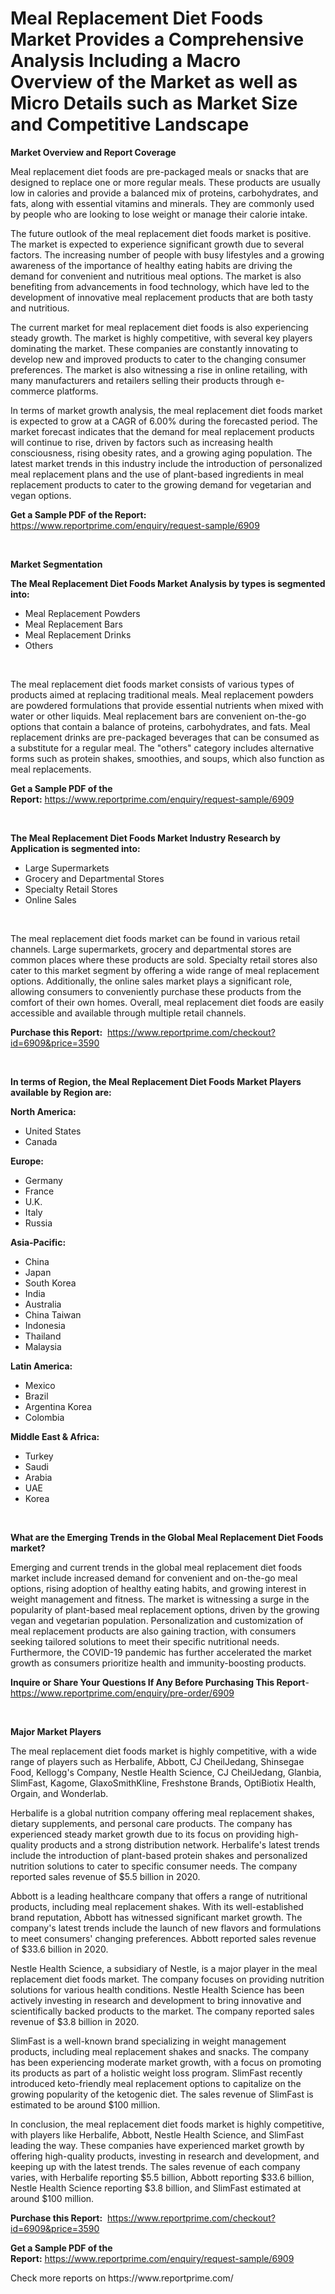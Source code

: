 <p><h1>Meal Replacement Diet Foods Market Provides a Comprehensive Analysis Including a Macro Overview of the Market as well as Micro Details such as Market Size and Competitive Landscape</h1></p><p><strong>Market Overview and Report Coverage</strong></p>
<p><p>Meal replacement diet foods are pre-packaged meals or snacks that are designed to replace one or more regular meals. These products are usually low in calories and provide a balanced mix of proteins, carbohydrates, and fats, along with essential vitamins and minerals. They are commonly used by people who are looking to lose weight or manage their calorie intake.</p><p>The future outlook of the meal replacement diet foods market is positive. The market is expected to experience significant growth due to several factors. The increasing number of people with busy lifestyles and a growing awareness of the importance of healthy eating habits are driving the demand for convenient and nutritious meal options. The market is also benefiting from advancements in food technology, which have led to the development of innovative meal replacement products that are both tasty and nutritious.</p><p>The current market for meal replacement diet foods is also experiencing steady growth. The market is highly competitive, with several key players dominating the market. These companies are constantly innovating to develop new and improved products to cater to the changing consumer preferences. The market is also witnessing a rise in online retailing, with many manufacturers and retailers selling their products through e-commerce platforms.</p><p>In terms of market growth analysis, the meal replacement diet foods market is expected to grow at a CAGR of 6.00% during the forecasted period. The market forecast indicates that the demand for meal replacement products will continue to rise, driven by factors such as increasing health consciousness, rising obesity rates, and a growing aging population. The latest market trends in this industry include the introduction of personalized meal replacement plans and the use of plant-based ingredients in meal replacement products to cater to the growing demand for vegetarian and vegan options.</p></p>
<p><strong>Get a Sample PDF of the Report:</strong> <a href="https://www.reportprime.com/enquiry/request-sample/6909">https://www.reportprime.com/enquiry/request-sample/6909</a></p>
<p>&nbsp;</p>
<p><strong>Market Segmentation</strong></p>
<p><strong>The Meal Replacement Diet Foods Market Analysis by types is segmented into:</strong></p>
<p><ul><li>Meal Replacement Powders</li><li>Meal Replacement Bars</li><li>Meal Replacement Drinks</li><li>Others</li></ul></p>
<p>&nbsp;</p>
<p><p>The meal replacement diet foods market consists of various types of products aimed at replacing traditional meals. Meal replacement powders are powdered formulations that provide essential nutrients when mixed with water or other liquids. Meal replacement bars are convenient on-the-go options that contain a balance of proteins, carbohydrates, and fats. Meal replacement drinks are pre-packaged beverages that can be consumed as a substitute for a regular meal. The "others" category includes alternative forms such as protein shakes, smoothies, and soups, which also function as meal replacements.</p></p>
<p><strong>Get a Sample PDF of the Report:</strong>&nbsp;<a href="https://www.reportprime.com/enquiry/request-sample/6909">https://www.reportprime.com/enquiry/request-sample/6909</a></p>
<p>&nbsp;</p>
<p><strong>The Meal Replacement Diet Foods Market Industry Research by Application is segmented into:</strong></p>
<p><ul><li>Large Supermarkets</li><li>Grocery and Departmental Stores</li><li>Specialty Retail Stores</li><li>Online Sales</li></ul></p>
<p>&nbsp;</p>
<p><p>The meal replacement diet foods market can be found in various retail channels. Large supermarkets, grocery and departmental stores are common places where these products are sold. Specialty retail stores also cater to this market segment by offering a wide range of meal replacement options. Additionally, the online sales market plays a significant role, allowing consumers to conveniently purchase these products from the comfort of their own homes. Overall, meal replacement diet foods are easily accessible and available through multiple retail channels.</p></p>
<p><strong>Purchase this Report:</strong>&nbsp; <a href="https://www.reportprime.com/checkout?id=6909&price=3590">https://www.reportprime.com/checkout?id=6909&price=3590</a></p>
<p>&nbsp;</p>
<p><strong>In terms of Region, the Meal Replacement Diet Foods Market Players available by Region are:</strong></p>
<p>
    <p> <strong> North America: </strong>
        <ul>
            <li>United States</li>
            <li>Canada</li>
        </ul>
        </p> 
    <p> <strong> Europe: </strong>
        <ul>
            <li>Germany</li>
            <li>France</li>
            <li>U.K.</li>
            <li>Italy</li>
            <li>Russia</li>
        </ul>
        </p> 
    <p> <strong> Asia-Pacific: </strong>
        <ul>
            <li>China</li>
            <li>Japan</li>
            <li>South Korea</li>
            <li>India</li>
            <li>Australia</li>
            <li>China Taiwan</li>
            <li>Indonesia</li>
            <li>Thailand</li>
            <li>Malaysia</li>
        </ul>
        </p> 
    <p> <strong> Latin America: </strong>
        <ul>
            <li>Mexico</li>
            <li>Brazil</li>
            <li>Argentina Korea</li>
            <li>Colombia</li>
        </ul>
        </p> 
    <p> <strong> Middle East & Africa: </strong>
        <ul>
            <li>Turkey</li>
            <li>Saudi</li>
            <li>Arabia</li>
            <li>UAE</li>
            <li>Korea</li>
        </ul>
    </p>
    </p>
<p>&nbsp;</p>
<p><strong>What are the Emerging Trends in the Global Meal Replacement Diet Foods market?</strong></p>
<p><p>Emerging and current trends in the global meal replacement diet foods market include increased demand for convenient and on-the-go meal options, rising adoption of healthy eating habits, and growing interest in weight management and fitness. The market is witnessing a surge in the popularity of plant-based meal replacement options, driven by the growing vegan and vegetarian population. Personalization and customization of meal replacement products are also gaining traction, with consumers seeking tailored solutions to meet their specific nutritional needs. Furthermore, the COVID-19 pandemic has further accelerated the market growth as consumers prioritize health and immunity-boosting products.</p></p>
<p><strong>Inquire or Share Your Questions If Any Before Purchasing This Report</strong>- <a href="https://www.reportprime.com/enquiry/pre-order/6909">https://www.reportprime.com/enquiry/pre-order/6909</a></p>
<p>&nbsp;</p>
<p><strong>Major Market Players</strong></p>
<p><p>The meal replacement diet foods market is highly competitive, with a wide range of players such as Herbalife, Abbott, CJ CheilJedang, Shinsegae Food, Kellogg's Company, Nestle Health Science, CJ CheilJedang, Glanbia, SlimFast, Kagome, GlaxoSmithKline, Freshstone Brands, OptiBiotix Health, Orgain, and Wonderlab. </p><p>Herbalife is a global nutrition company offering meal replacement shakes, dietary supplements, and personal care products. The company has experienced steady market growth due to its focus on providing high-quality products and a strong distribution network. Herbalife's latest trends include the introduction of plant-based protein shakes and personalized nutrition solutions to cater to specific consumer needs. The company reported sales revenue of $5.5 billion in 2020.</p><p>Abbott is a leading healthcare company that offers a range of nutritional products, including meal replacement shakes. With its well-established brand reputation, Abbott has witnessed significant market growth. The company's latest trends include the launch of new flavors and formulations to meet consumers' changing preferences. Abbott reported sales revenue of $33.6 billion in 2020.</p><p>Nestle Health Science, a subsidiary of Nestle, is a major player in the meal replacement diet foods market. The company focuses on providing nutrition solutions for various health conditions. Nestle Health Science has been actively investing in research and development to bring innovative and scientifically backed products to the market. The company reported sales revenue of $3.8 billion in 2020.</p><p>SlimFast is a well-known brand specializing in weight management products, including meal replacement shakes and snacks. The company has been experiencing moderate market growth, with a focus on promoting its products as part of a holistic weight loss program. SlimFast recently introduced keto-friendly meal replacement options to capitalize on the growing popularity of the ketogenic diet. The sales revenue of SlimFast is estimated to be around $100 million.</p><p>In conclusion, the meal replacement diet foods market is highly competitive, with players like Herbalife, Abbott, Nestle Health Science, and SlimFast leading the way. These companies have experienced market growth by offering high-quality products, investing in research and development, and keeping up with the latest trends. The sales revenue of each company varies, with Herbalife reporting $5.5 billion, Abbott reporting $33.6 billion, Nestle Health Science reporting $3.8 billion, and SlimFast estimated at around $100 million.</p></p>
<p><strong>Purchase this Report:</strong>&nbsp;&nbsp;<a href="https://www.reportprime.com/checkout?id=6909&price=3590">https://www.reportprime.com/checkout?id=6909&price=3590</a></p>
<p></p>
<p><strong>Get a Sample PDF of the Report:</strong>&nbsp;<a href="https://www.reportprime.com/enquiry/request-sample/6909">https://www.reportprime.com/enquiry/request-sample/6909</a></p>
<p>Check more reports on https://www.reportprime.com/</p>